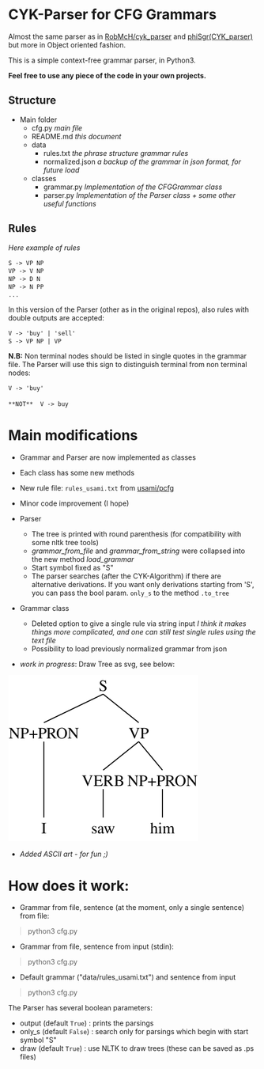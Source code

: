 # CYK-Parser for CFG Grammars

Almost the same parser as in [RobMcH/cyk_parser](https://github.com/RobMcH/CYK-Parser) and [phiSgr(CYK_parser)](https://github.com/phiSgr/CYK-Parser)
but more in Object oriented fashion.

This is a simple context-free grammar parser, in Python3.

**Feel free to use any piece of the code in your own projects.**

## Structure

+ Main folder
    + cfg.py *main file*
    + README.md *this document*
    + data
        + rules.txt *the phrase structure grammar rules*
        + normalized.json *a backup of the grammar in json format, for future load*
    + classes
        + grammar.py *Implementation of the CFGGrammar class*
        + parser.py *Implementation of the Parser class + some other useful functions*

## Rules
*Here example of rules*
    
    S -> VP NP
    VP -> V NP
    NP -> D N
    NP -> N PP
    ...

In this version of the Parser (other as in the original repos), also rules with double outputs
are accepted:

    V -> 'buy' | 'sell'
    S -> VP NP | VP
 
 
**N.B:** Non terminal nodes should be listed in single quotes in the grammar file.
The Parser will use this sign to distinguish terminal from non terminal nodes:

    V -> 'buy'
    
    **NOT**  V -> buy
    
# Main modifications

+ Grammar and Parser are now implemented as classes
+ Each class has some new methods
+ New rule file: `rules_usami.txt` from [usami/pcfg](https://github.com/usami/pcfg)
+ Minor code improvement (I hope)
+ Parser
    + The tree is printed with round parenthesis (for compatibility with some nltk tree tools)
    + *grammar_from_file* and *grammar_from_string* were collapsed into the new method *load_grammar*
    + Start symbol fixed as "S"
    + The parser searches (after the CYK-Algorithm) if there are alternative derivations. If you want only
    derivations starting from 'S', you can pass the bool param. `only_s` to the method `.to_tree`
+ Grammar class
    + Deleted option to give a single rule via string input *I think it makes things more complicated, and one can still test single rules using the text file*
    + Possibility to load previously normalized grammar from json

+ *work in progress*: Draw Tree as svg, see below:

![tree](./tree.svg)

+ *Added ASCII art - for fun ;)*
# How does it work:

+ Grammar from file, sentence (at the moment, only a single sentence) from file:
>python3 cfg.py <grammar path> <sentence path>

+ Grammar from file, sentence from input (stdin):
> python3 cfg.py <grammar path> <sentence>

+ Default grammar ("data/rules_usami.txt") and sentence from input
> python3 cfg.py 

The Parser has several boolean parameters:
   + output (default `True`) : prints the parsings
   + only_s (default `False`) : search only for parsings which begin with start symbol "S" 
   + draw  (default `True`) : use NLTK to draw trees (these can be saved as .ps files)


